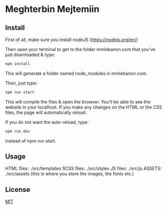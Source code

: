 
# Meghterbin Mejtemiin


## Install

First of all, make sure you install nodeJS (https://nodejs.org/en/)

Then open your terminal to get to the folder mmlebanon.com that you've just downloaded & type:
```bash
npm install
```

This will generate a folder named node_modules in mmlebanon.com.

Then, just type:
```bash
npm run start
```
This will compile the files & open the browser. You'll be able to see the website in your localhost.
If you make any changes on the HTML or the CSS files, the page will automatically reload.

If you do not want the auto-reload, type:
```bash
npm run dev
```
instead of npm run start.

## Usage

HTML files: ./src/templates
SCSS files: ./src/styles
JS files: ./src/js
ASSETS: ./src/assets (this is where you store the images, the fonts etc.)

## License

[MIT](http://vjpr.mit-license.org)
